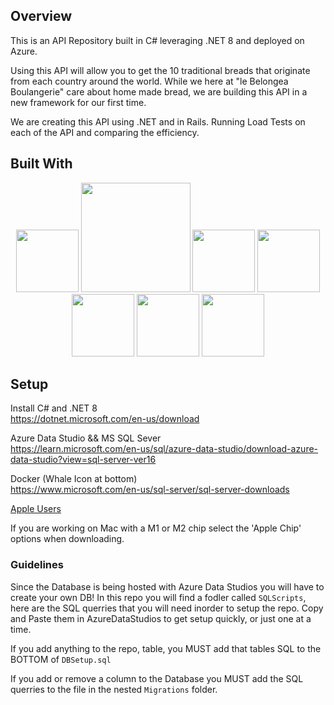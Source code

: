 ## Overview

This is an API Repository built in C# leveraging .NET 8 and deployed on Azure. 

Using this API will allow you to get the 10 traditional breads that originate from each country around the world. While we here at "le Belongea Boulangerie" care about home made bread, we are building this API in a new framework for our first time.

We are creating this API using .NET and in Rails. Running Load Tests on each of the API and comparing the efficiency. 

## Built With
<p align="center">
  <img src="https://camo.githubusercontent.com/cf8ce03b1f86674dc94383197d84300f128723ed5aeb13a2ff67fa710b219dbc/68747470733a2f2f646576656c6f7065722e6665646f726170726f6a6563742e6f72672f7374617469632f6c6f676f2f6373686172702e706e67" width="100">
  <img src="https://miro.medium.com/v2/resize:fit:4800/format:webp/0*84ceNnue3KaNVoDs" width="175">
  <img src="https://a0.anyrgb.com/pngimg/832/512/docker-logo-gitlab-software-repository-continuous-integration-software-build-readme-repository-docker-software-deployment-nodejs-thumbnail.png" width= "100">
  <img src="https://styles.redditmedia.com/t5_2rkse/styles/communityIcon_yq8rp6c884y61.png" width= "100">
  <img src="https://avatars.githubusercontent.com/u/10251060?s=280&v=4" width= "100">
  <img src="https://pbs.twimg.com/profile_images/1326963467119575041/OTgxd3mt_400x400.jpg" width= "100">
  <img src="https://encrypted-tbn0.gstatic.com/images?q=tbn:ANd9GcTC-B_MIu5Th8IwEU6MZiitQUW5-_sbg_6ldOaldVQViWTjJ5YCWtFQcps_KVVMfBu0H8w&usqp=CAU" width= "100">
</p>

## Setup

Install C# and .NET 8 <br>
https://dotnet.microsoft.com/en-us/download

Azure Data Studio && MS SQL Sever <br>
https://learn.microsoft.com/en-us/sql/azure-data-studio/download-azure-data-studio?view=sql-server-ver16

Docker (Whale Icon at bottom)<br>
https://www.microsoft.com/en-us/sql-server/sql-server-downloads

<u>Apple Users</u><br>

If you are working on Mac with a M1 or M2 chip select the 'Apple Chip' options when downloading.

### Guidelines

Since the Database is being hosted with Azure Data Studios you will have to create your own DB! In this repo you will find a fodler called `SQLScripts`, here are the SQL querries that you will need inorder to setup the repo. Copy and Paste them in AzureDataStudios to get setup quickly, or just one at a time. 

If you add anything to the repo, table, you MUST add that tables SQL to the BOTTOM of `DBSetup.sql`

If you add or remove a column to the Database you MUST add the SQL querries to the file in the nested `Migrations` folder.



<!-- 

To Do

- Update Endpoints to match Rails
- Update ReadMe
- Update SQLScripts 
- Ask for PR review from Megan

 -->